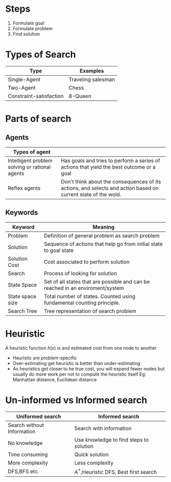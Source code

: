 # Steps
1. Formulate goal
2. Formulate problem
3. Find solution

# Types of Search
| Type                    | Examples           |
| ----------------------- | ------------------ |
| Single-Agent            | Traveling salesman |
| Two-Agent               | Chess              |
| Constraint-satisfaction | 8-Queen            |              

# Parts of search
## Agents
| Types of agent                                 |                                                                                                               |
| ---------------------------------------------- | ------------------------------------------------------------------------------------------------------------- |
| Intelligent problem solving or rational agents | Has goals and tries to perform a series of actions that yield the best outcome or a goal                      |
| Reflex agents                                  | Don't think about the consequences of its actions, and selects and action based on current state of the wold. | 

## Keywords
| Keyword          | Meaning                                                                        |
| ---------------- | ------------------------------------------------------------------------------ |
| Problem          | Definition of general problem as search problem                                |
| Solution         | Sequence of actions that help go from initial state to goal state              |
| Solution Cost    | Cost associated to perform solution                                            |
| Search           | Process of looking for solution                                                |
| State Space      | Set of all states that are possible and can be reached in an enviroment/system |
| State space size | Total number of states. Counted using fundamental counting principle.          |
| Search Tree      | Tree representation of search problem                                          | 

# Heuristic
A heuristic function $h(x)$ is and estimated cost from one node to another
- Heuristic are problem-specific
- Over-estimating get heuristic is better than under-estimating
- As heuristics get closer to he true cost, you will expand fewer nodes but usually do more work per not to compute the heuristic itself 
Eg: Manhattan distance, Euclidean distance

# Un-informed vs Informed search

| Uniformed search           | Informed search                         |
| -------------------------- | --------------------------------------- |
| Search without Information | Search with information                 |
| No knowledge               | Use knowledge to find steps to solution |
| Time consuming             | Quick solution                          |
| More complexity            | Less complexity                         |
| DFS,BFS etc.               | $A^*$,Heuristic DFS, Best first search  | 


